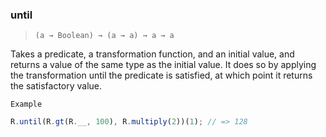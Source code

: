 ### until

> `(a → Boolean) → (a → a) → a → a`

Takes a predicate, a transformation function, and an initial value, and returns a value of the same type as the initial value. It does so by applying the transformation until the predicate is satisfied, at which point it returns the satisfactory value.

`Example`

```js
R.until(R.gt(R.__, 100), R.multiply(2))(1); // => 128
```

